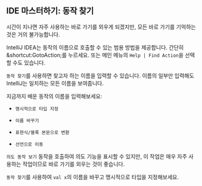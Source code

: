 ## IDE 마스터하기: 동작 찾기

시간이 지나면 자주 사용하는 바로 가기를 외우게 되겠지만, 모든 바로 가기를 기억하는 것은 거의 불가능합니다.

IntelliJ IDEA는 동작의 이름으로 호출할 수 있는 범용 방법을 제공합니다. 간단히 <span class="shortcut">&shortcut:GotoAction;</span>를 누르세요. 또는 메인 메뉴의 <span class="control">`Help | Find Action`</span>을 선택할 수도 있습니다.

<span class="control">`동작 찾기`</span>를 사용하면 찾고자 하는 이름을 입력할 수 있습니다. 이름의 일부만 입력해도 IntelliJ는 일치하는 모든 이름을 보여줍니다.

지금까지 배운 동작의 이름을 입력해보세요:

- <span class="control">`명시적으로 타입 지정`</span>

- <span class="control">`이름 바꾸기`</span>

- <span class="control">`표현식/블록 본문으로 변환`</span>

- <span class="control">`선언으로 이동`</span>

<span class="control">`의도 동작 보기`</span> 동작을 호출하여 의도 기능을 표시할 수 있지만, 이 작업은 매우 자주 사용하는 작업이므로 바로 가기를 외우는 것이 좋습니다.

<span class="control">`동작 찾기`</span>를 사용하여 `val x`의 이름을 바꾸고 명시적으로 타입을 지정해보세요.